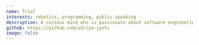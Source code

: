 ```yaml
---
name: Trial
interests: robotics, programming, public speaking
description: A curious mind who is passionate about software engineering, robotics and language design with a dream to change and ease the lives of people around me with the help of his creations.
github: https://github.com/aditya-jyoti
image: false
---
```

